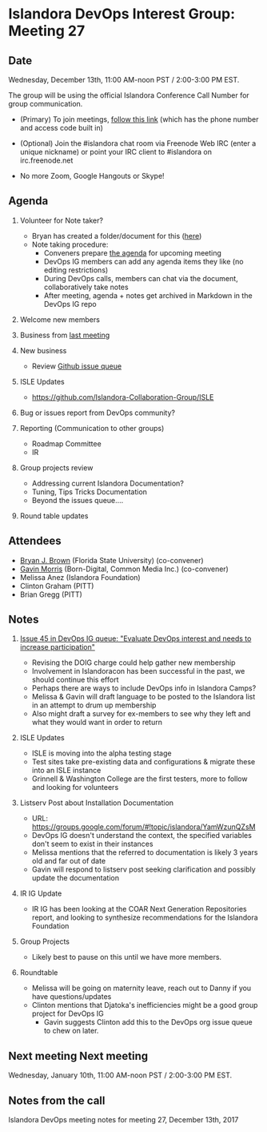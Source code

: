 # Islandora DevOps Interest Group: Meeting 27

## Date
Wednesday, December 13th, 11:00 AM-noon PST / 2:00-3:00 PM EST.

The group will be using the official Islandora Conference Call Number for group communication.

* (Primary) To join meetings, [follow this link](https://www.freeconferencecallhd.com/webrtc?phone=(641)%20715-3570&access_code=304589) (which has the phone number and access code built in)

* (Optional) Join the #islandora chat room via Freenode Web IRC (enter a unique nickname) or point your IRC client to #islandora on irc.freenode.net

* No more Zoom, Google Hangouts or Skype!

## Agenda    
1. Volunteer for Note taker?  
    - Bryan has created a folder/document for this ([here](http://bit.ly/devops-agenda))  
    - Note taking procedure:  
        - Conveners prepare [the agenda](http://bit.ly/devops-agenda) for upcoming meeting  
        - DevOps IG members can add any agenda items they like (no editing restrictions)  
        - During DevOps calls, members can chat via the document, collaboratively take notes  
        - After meeting, agenda + notes get archived in Markdown in the DevOps IG repo  

2. Welcome new members  

3. Business from [last meeting](https://github.com/islandora-interest-groups/Islandora-DevOps-Interest-Group/blob/main/meetings/26.md)  

4. New business  
    - Review [Github issue queue](https://github.com/islandora-interest-groups/Islandora-DevOps-Interest-Group/issues)

5. ISLE Updates     
    - https://github.com/Islandora-Collaboration-Group/ISLE     

6. Bug or issues report from DevOps community?  

7. Reporting (Communication to other groups)       
    - Roadmap Committee    
    - IR    

8. Group projects review      
   - Addressing current Islandora Documentation?    
    - Tuning, Tips Tricks Documentation    
    - Beyond the issues queue....    

9. Round table updates  

## Attendees  
* [Bryan J. Brown](https://github.com/bryjbrown) (Florida State University) (co-convener)
* [Gavin Morris](https://github.com/g7morris) (Born-Digital, Common Media Inc.) (co-convener)
* Melissa Anez (Islandora Foundation)
* Clinton Graham (PITT)
* Brian Gregg (PITT)

## Notes
1. [Issue 45 in DevOps IG queue: "Evaluate DevOps interest and needs to increase participation"](https://github.com/islandora-interest-groups/Islandora-DevOps-Interest-Group/issues/45)
    - Revising the DOIG charge could help gather new membership
    - Involvement in Islandoracon has been successful in the past, we should continue this effort
    - Perhaps there are ways to include DevOps info in Islandora Camps?
    - Melissa & Gavin will draft language to be posted to the Islandora list in an attempt to drum up membership
    - Also might draft a survey for ex-members to see why they left and what they would want in order to return

2. ISLE Updates
    - ISLE is moving into the alpha testing stage
    - Test sites take pre-existing data and configurations & migrate these into an ISLE instance
    - Grinnell & Washington College are the first testers, more to follow and looking for volunteers
    
3. Listserv Post about Installation Documentation
    - URL: https://groups.google.com/forum/#!topic/islandora/YamWzunQZsM
    - DevOps IG doesn't understand the context, the specified variables don't seem to exist in their instances
    - Melissa mentions that the referred to documentation is likely 3 years old and far out of date
    - Gavin will respond to listserv post seeking clarification and possibly update the documentation
    
4. IR IG Update
    - IR IG has been looking at the COAR Next Generation Repositories report, and looking to synthesize recommendations for the Islandora Foundation
    
5. Group Projects
    - Likely best to pause on this until we have more members.
     
6. Roundtable
    - Melissa will be going on maternity leave, reach out to Danny if you have questions/updates
    - Clinton mentions that Djatoka's inefficiencies might be a good group project for DevOps IG
        - Gavin suggests Clinton add this to the DevOps org issue queue to chew on later.

## Next meeting Next meeting
Wednesday, January 10th, 11:00 AM-noon PST / 2:00-3:00 PM EST.


## Notes from the call

Islandora DevOps meeting notes for meeting 27, December 13th, 2017
